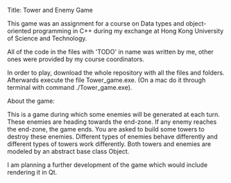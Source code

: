 Title: Tower and Enemy Game
 
 This game was an assignment for a course on Data types and object-oriented programming in C++ during my exchange at Hong Kong University of Science and Technology. 

All of the code in the files with 'TODO' in name was written by me, other ones were provided by my course coordinators. 

In order to play, download the whole repository with all the files and folders. Afterwards execute the file Tower_game.exe. (On a mac do it through terminal with command ./Tower_game.exe).

About the game:

This is a game during which some enemies will be generated at each turn. These enemies are heading towards the end-zone. If any enemy reaches the end-zone, the game ends. You are asked to build some towers to destroy these enemies. Different types of enemies behave differently and different types of towers work differently. Both towers and enemies are modeled by an abstract base class Object. 

I am planning a further development of the game which would include rendering it in Qt. 

